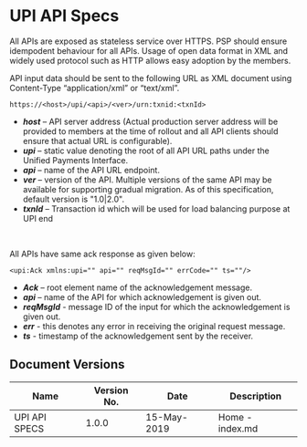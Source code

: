 # UPI API Specs

All APIs are exposed as stateless service over HTTPS. PSP should ensure idempodent behaviour for all APIs. Usage of open data format in XML and widely used protocol such as HTTP allows easy adoption by the members.  

API input data should be sent to the following URL as XML document using Content-Type “application/xml” or “text/xml”.  

    https://<host>/upi/<api>/<ver>/urn:txnid:<txnId>

* ***host*** – API server address (Actual production server address will be provided to members at the time of rollout and all API clients should ensure that actual URL is configurable). 
* ***upi*** – static value denoting the root of all API URL paths under the Unified Payments Interface. 
* ***api*** – name of the API URL endpoint. 
* ***ver*** – version of the API. Multiple versions of the same API may be available for supporting gradual migration. As of this specification, default version is "1.0|2.0". 
* ***txnId*** – Transaction id which will be used for load balancing purpose at UPI end 

<br />


All APIs have same ack response as given below: 

    <upi:Ack xmlns:upi="" api="" reqMsgId="" errCode="" ts=""/>

* ***Ack*** – root element name of the acknowledgement message. 
* ***api*** – name of the API for which acknowledgement is given out. 
* ***reqMsgId*** - message ID of the input for which the acknowledgement is given out. 
* ***err*** - this denotes any error in receiving the original request message. 
* ***ts*** - timestamp of the acknowledgement sent by the receiver. 


## Document Versions

|     Name      |  Version No. |  Date        |  Description    |
|---------------|--------------|--------------|-----------------|
| UPI API SPECS |      1.0.0   |  15-May-2019 | Home - index.md |

